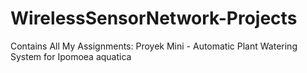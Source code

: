 # WirelessSensorNetwork-Projects
Contains All My Assignments: Proyek Mini - Automatic Plant Watering System for Ipomoea aquatica
